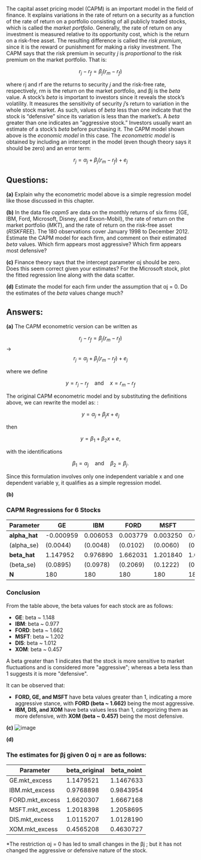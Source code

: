 The capital asset pricing model (CAPM) is an important model in the field of finance. It explains variations in the rate of return on a security as a function of the rate of return on a portfolio consisting of all publicly traded stocks, which is called the *market portfolio*. Generally, the rate of return on any investment is measured relative to its opportunity cost, which is the return on a risk-free asset. The resulting difference is called the *risk premium*, since it is the reward or punishment for making a risky investment. The CAPM says that the risk premium in security *j* is *proportional* to the risk premium on the market portfolio. That is:

$$
r_{j} - r_f = \beta_j (r_m - r_f)
$$

where rj and rf are the returns to security *j* and the risk-free rate, respectively, rm is the return on the market portfolio, and βj is the *beta* value. A stock’s *beta* is important to investors since it reveals the stock’s volatility. It measures the sensitivity of security *j*’s return to variation in the whole stock market. As such, values of *beta* less than one indicate that the stock is “defensive” since its variation is less than the market’s. A *beta* greater than one indicates an “aggressive stock.” Investors usually want an estimate of a stock’s *beta* before purchasing it. The CAPM model shown above is the *economic model* in this case. The *econometric model* is obtained by including an intercept in the model (even though theory says it should be zero) and an error term:

$$
r_{j} = \alpha_j + \beta_j (r_m - r_f) + e_j
$$

## Questions:
**(a)**
Explain why the econometric model above is a simple regression model like those discussed in this chapter.

**(b)**
In the data file *capm5* are data on the monthly returns of six firms (GE, IBM, Ford, Microsoft, Disney, and Exxon-Mobil), the rate of return on the market portfolio (*MKT*), and the rate of return on the risk-free asset (*RISKFREE*). The 180 observations cover January 1998 to December 2012. Estimate the CAPM model for each firm, and comment on their estimated *beta* values. Which firm appears most aggressive? Which firm appears most defensive?

**(c)**
Finance theory says that the intercept parameter αj should be zero. Does this seem correct given your estimates? For the Microsoft stock, plot the fitted regression line along with the data scatter.

**(d)**
Estimate the model for each firm under the assumption that αj = 0. Do the estimates of the *beta* values change much?

## Answers:

**(a)** 
The CAPM econometric version can be written as

$$
r_{j} - r_f = \beta_j (r_m - r_f)
$$
->
$$
r_{j} = \alpha_j + \beta_j (r_m - r_f) + e_j
$$

where we define

$$
y = r_j - r_f \quad \text{and} \quad x = r_m - r_f
$$

The original CAPM econometric model and by substituting the definitions above, we can rewrite the model as:
:

$$
y  = \alpha_j + \beta_j x + e_j
$$

then

$$
y = \beta_1 + \beta_2 x + e,
$$

with the identifications

$$
\beta_1 = \alpha_j \quad \text{and} \quad \beta_2 = \beta_j.
$$

Since this formulation involves only one independent variable x and one dependent variable y, it qualifies as a simple regression model.



**(b)**
### CAPM Regressions for 6 Stocks
| **Parameter**    | **GE**     | **IBM**    | **FORD**   | **MSFT**   | **DIS**    | **XOM**    |
|------------------|------------|------------|------------|------------|------------|------------|
| **alpha_hat**    | -0.000959  | 0.006053   | 0.003779   | 0.003250   | 0.001047   | 0.005284   |
| (alpha_se)       | (0.0044)   | (0.0048)   | (0.0102)   | (0.0060)   | (0.0047)   | (0.0035)   |
| **beta_hat**     | 1.147952   | 0.976890   | 1.662031   | 1.201840   | 1.011521   | 0.456521   |
| (beta_se)        | (0.0895)   | (0.0978)   | (0.2069)   | (0.1222)   | (0.0946)   | (0.0716)   |
| **N**            | 180        | 180        | 180        | 180        | 180        | 180        |

### Conclusion
From the table above, the beta values for each stock are as follows:
- **GE**: beta ~ 1.148
- **IBM**: beta ~ 0.977
- **FORD**: beta ~ 1.662
- **MSFT**: beta ~ 1.202
- **DIS**: beta ~ 1.012
- **XOM**: beta ~ 0.457

A beta greater than 1 indicates that the stock is more sensitive to market fluctuations and is considered more "aggressive"; whereas a beta less than 1 suggests it is more "defensive".

It can be observed that:

- **FORD, GE, and MSFT** have beta values greater than 1, indicating a more aggressive stance, with **FORD (beta ~ 1.662)** being the most aggressive.
- **IBM, DIS, and XOM** have beta values less than 1, categorizing them as more defensive, with **XOM (beta ~ 0.457)** being the most defensive.


**(c)**
![image](https://github.com/user-attachments/assets/2b94571b-42aa-43e3-b3c4-f2a363fc54c2)


**(d)**
### The estimates for βj given 0 αj = are as follows:
| **Parameter**        | **beta_original** | **beta_noint** |
|----------------------|-------------------|----------------|
| GE.mkt_excess        | 1.1479521         | 1.1467633      |
| IBM.mkt_excess       | 0.9768898         | 0.9843954      |
| FORD.mkt_excess      | 1.6620307         | 1.6667168      |
| MSFT.mkt_excess      | 1.2018398         | 1.2058695      |
| DIS.mkt_excess       | 1.0115207         | 1.0128190      |
| XOM.mkt_excess       | 0.4565208         | 0.4630727      |

*The restriction αj = 0 has led to small changes in the βj ; but it has not changed the aggressive 
or defensive nature of the stock.  
